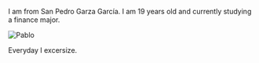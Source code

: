 I am from San Pedro Garza García. I am 19 years old and currently studying a finance major.

![Pablo](.Personal-Webpage/Assets/Photos/photo-me.jpg)

Everyday I excersize.